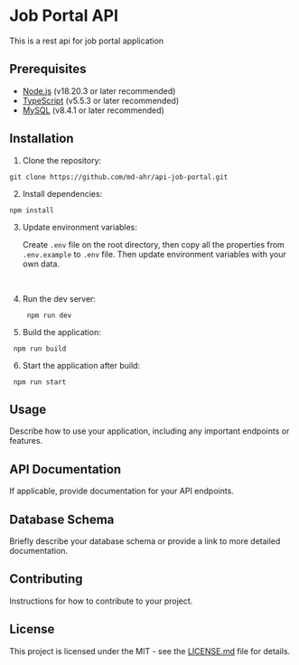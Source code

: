 # Job Portal API

This is a rest api for job portal application

## Prerequisites

- [Node.js](https://nodejs.org/) (v18.20.3 or later recommended)
- [TypeScript](https://www.typescriptlang.org/) (v5.5.3 or later recommended)
- [MySQL](https://www.mysql.com/) (v8.4.1 or later recommended)

## Installation

1. Clone the repository:

```
git clone https://github.com/md-ahr/api-job-portal.git
```

2. Install dependencies:

```
npm install
```

3. Update environment variables:

   Create `.env` file on the root directory, then copy all the properties from `.env.example` to `.env` file.
   Then update environment variables with your own data.

   <br>

4. Run the dev server:

   ```
    npm run dev
   ```

5. Build the application:

```
 npm run build
```

6. Start the application after build:

```
 npm run start
```

## Usage

Describe how to use your application, including any important endpoints or features.

## API Documentation

If applicable, provide documentation for your API endpoints.

## Database Schema

Briefly describe your database schema or provide a link to more detailed documentation.

## Contributing

Instructions for how to contribute to your project.

## License

This project is licensed under the MIT - see the [LICENSE.md](LICENSE.md) file for details.

